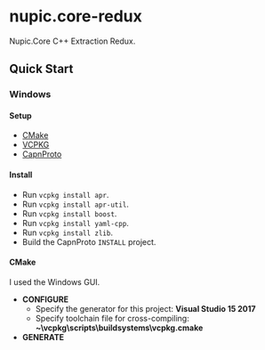 # nupic.core-redux
Nupic.Core C++ Extraction Redux.

## Quick Start

### Windows

#### Setup

* [CMake](https://cmake.org/download/)
* [VCPKG](https://github.com/Microsoft/vcpkg#quick-start)
* [CapnProto](https://capnproto.org/install.html)

#### Install

* Run `vcpkg install apr`.
* Run `vcpkg install apr-util`.
* Run `vcpkg install boost`.
* Run `vcpkg install yaml-cpp`.
* Run `vcpkg install zlib`.
* Build the CapnProto `INSTALL` project.  

#### CMake

I used the Windows GUI.

* __CONFIGURE__
  * Specify the generator for this project: __Visual Studio 15 2017__
  * Specify toolchain file for cross-compiling: __~\vcpkg\scripts\buildsystems\vcpkg.cmake__
* __GENERATE__
